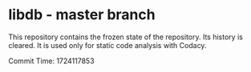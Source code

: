 # libdb - master branch

This repository contains the frozen state of the repository.
Its history is cleared. It is used only for static code
analysis with Codacy.

Commit Time: 1724117853